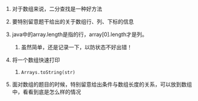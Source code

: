 1. 对于数组来说，二分查找是一种好方法

2. 要特别留意题干给出的关于数组行、列、下标的信息

3. java中的array.length是指的行，array[0].length才是列。
   
   1. 虽然简单，还是记录一下，以防状态不好出错！
   
4. 将一个数组快速打印

   1. ```
      Arrays.toString(str)
      ```

5. 面对数组的题目的时候，特别留意给出条件与数组长度的关系，可以放到数组中，看看到底是怎么样的情况